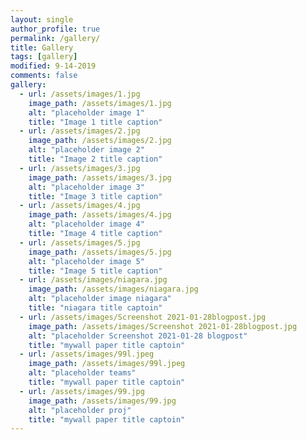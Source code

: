 ```yaml
---
layout: single
author_profile: true
permalink: /gallery/
title: Gallery
tags: [gallery]
modified: 9-14-2019
comments: false
gallery:
  - url: /assets/images/1.jpg
    image_path: /assets/images/1.jpg
    alt: "placeholder image 1"
    title: "Image 1 title caption"
  - url: /assets/images/2.jpg
    image_path: /assets/images/2.jpg
    alt: "placeholder image 2"
    title: "Image 2 title caption"
  - url: /assets/images/3.jpg
    image_path: /assets/images/3.jpg
    alt: "placeholder image 3"
    title: "Image 3 title caption"  
  - url: /assets/images/4.jpg
    image_path: /assets/images/4.jpg
    alt: "placeholder image 4"
    title: "Image 4 title caption"
  - url: /assets/images/5.jpg
    image_path: /assets/images/5.jpg
    alt: "placeholder image 5"
    title: "Image 5 title caption" 
  - url: /assets/images/niagara.jpg
    image_path: /assets/images/niagara.jpg
    alt: "placeholder image niagara"
    title: "niagara title captoin"
  - url: /assets/images/Screenshot 2021-01-28blogpost.jpg
    image_path: /assets/images/Screenshot 2021-01-28blogpost.jpg
    alt: "placeholder Screenshot 2021-01-28 blogpost"
    title: "mywall paper title captoin"
  - url: /assets/images/99l.jpeg
    image_path: /assets/images/99l.jpeg
    alt: "placeholder teams"
    title: "mywall paper title captoin"
  - url: /assets/images/99.jpg
    image_path: /assets/images/99.jpg
    alt: "placeholder proj"
    title: "mywall paper title captoin"
---
```




